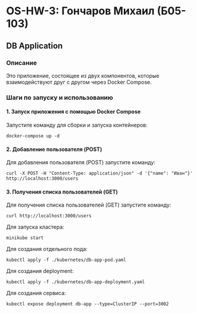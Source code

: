 # OS-HW-3: Гончаров Михаил (Б05-103)

## DB Application

### Описание

Это приложение, состоящее из двух компонентов, которые взаимодействуют друг с другом через Docker Compose.

### Шаги по запуску и использованию

#### 1. Запуск приложения с помощью Docker Compose

Запустите команду для сборки и запуска контейнеров:
```
docker-compose up -d
```

#### 2. Добавление пользователя (POST)

Для добавления пользователя (POST) запустите команду:
```
curl -X POST -H "Content-Type: application/json" -d '{"name": "Иван"}' http://localhost:3000/users
```

#### 3. Получения списка пользователей (GET)

Для получения списка пользователей (GET) запустите команду:
```
curl http://localhost:3000/users
```

Для запуска кластера:
```
minikube start
```
Для создания отдельного пода:
```
kubectl apply -f ./kubernetes/db-app-pod.yaml
```
Для создания deployment:
```
kubectl apply -f ./kubernetes/db-app-deployment.yaml 
```
Для создания сервиса:
```
kubectl expose deployment db-app --type=ClusterIP --port=3002 
```